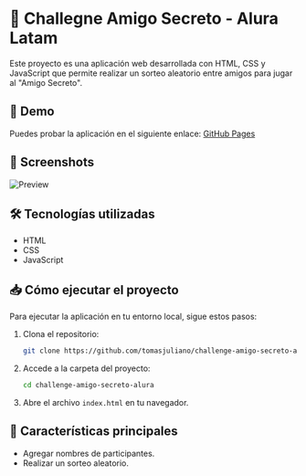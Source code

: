 # 🎁 Challegne Amigo Secreto - Alura Latam

Este proyecto es una aplicación web desarrollada con HTML, CSS y JavaScript que permite realizar un sorteo aleatorio entre amigos para jugar al "Amigo Secreto".

## 🚀 Demo
Puedes probar la aplicación en el siguiente enlace: [GitHub Pages](https://tomasjuliano.github.io/challenge-amigo-secreto-alura/)

## 📸 Screenshots
![Preview](assets/img/screenshot1.png)

## 🛠 Tecnologías utilizadas
- HTML
- CSS
- JavaScript

## 📥 Cómo ejecutar el proyecto
Para ejecutar la aplicación en tu entorno local, sigue estos pasos:

1. Clona el repositorio:
   ```sh
   git clone https://github.com/tomasjuliano/challenge-amigo-secreto-alura.git
   ```
2. Accede a la carpeta del proyecto:
   ```sh
   cd challenge-amigo-secreto-alura
   ```
3. Abre el archivo `index.html` en tu navegador.

## 🎯 Características principales
- Agregar nombres de participantes.
- Realizar un sorteo aleatorio.


